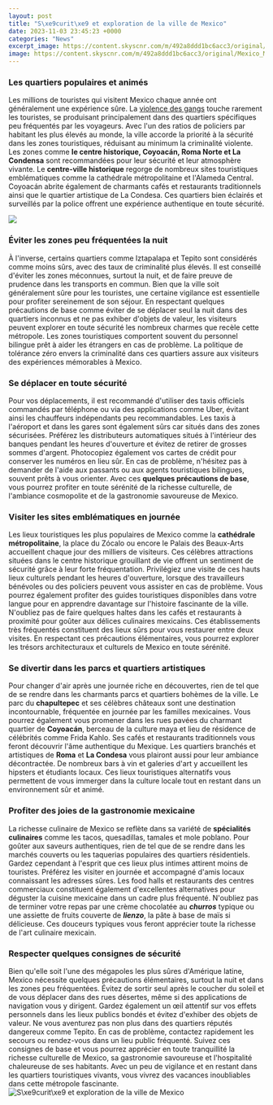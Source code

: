 ```yaml
---
layout: post
title: "S\xe9curit\xe9 et exploration de la ville de Mexico"
date: 2023-11-03 23:45:23 +0000
categories: "News"
excerpt_image: https://content.skyscnr.com/m/492a8ddd1bc6acc3/original/Mexico_MexicoCity_0444.jpg?resize=1800px:1800px&amp;quality=100
image: https://content.skyscnr.com/m/492a8ddd1bc6acc3/original/Mexico_MexicoCity_0444.jpg?resize=1800px:1800px&amp;quality=100
---
```


### Les quartiers populaires et animés 
Les millions de touristes qui visitent Mexico chaque année ont généralement une expérience sûre. La [violence des gangs](https://travelokie.github.io/2024-01-04-a-retro-look-at-iconic-1960s-advertising-the-oscar-mayer-wiener-song-commercial/) touche rarement les touristes, se produisant principalement dans des quartiers spécifiques peu fréquentés par les voyageurs. Avec l'un des ratios de policiers par habitant les plus élevés au monde, la ville accorde la priorité à la sécurité dans les zones touristiques, réduisant au minimum la criminalité violente. 
Les zones comme **le centre historique, Coyoacán, Roma Norte et La Condensa** sont recommandées pour leur sécurité et leur atmosphère vivante. Le **centre-ville historique** regorge de nombreux sites touristiques emblématiques comme la cathédrale métropolitaine et l'Alameda Central. Coyoacán abrite également de charmants cafés et restaurants traditionnels ainsi que le quartier artistique de La Condesa. Ces quartiers bien éclairés et surveillés par la police offrent une expérience authentique en toute sécurité.

![](https://mexique-decouverte.com/wp-content/uploads/2019/09/ville-de-mexico-1500x500.jpg)
### Éviter les zones peu fréquentées la nuit
À l'inverse, certains quartiers comme Iztapalapa et Tepito sont considérés comme moins sûrs, avec des taux de criminalité plus élevés. Il est conseillé d'éviter les zones méconnues, surtout la nuit, et de faire preuve de prudence dans les transports en commun. Bien que la ville soit généralement sûre pour les touristes, une certaine vigilance est essentielle pour profiter sereinement de son séjour. 
En respectant quelques précautions de base comme éviter de se déplacer seul la nuit dans des quartiers inconnus et ne pas exhiber d'objets de valeur, les visiteurs peuvent explorer en toute sécurité les nombreux charmes que recèle cette métropole. Les zones touristiques comportent souvent du personnel bilingue prêt à aider les étrangers en cas de problème. La politique de tolérance zéro envers la criminalité dans ces quartiers assure aux visiteurs des expériences mémorables à Mexico.
### Se déplacer en toute sécurité 
Pour vos déplacements, il est recommandé d'utiliser des taxis officiels commandés par téléphone ou via des applications comme Uber, évitant ainsi les chauffeurs indépendants peu recommandables. Les taxis à l'aéroport et dans les gares sont également sûrs car situés dans des zones sécurisées. 
Préférez les distributeurs automatiques situés à l'intérieur des banques pendant les heures d'ouverture et évitez de retirer de grosses sommes d'argent. Photocopiez également vos cartes de crédit pour conserver les numéros en lieu sûr. En cas de problème, n'hésitez pas à demander de l'aide aux passants ou aux agents touristiques bilingues, souvent prêts à vous orienter. 
Avec ces **quelques précautions de base**, vous pourrez profiter en toute sérénité de la richesse culturelle, de l'ambiance cosmopolite et de la gastronomie savoureuse de Mexico.
### Visiter les sites emblématiques en journée
Les lieux touristiques les plus populaires de Mexico comme la **cathédrale métropolitaine**, la place du Zócalo ou encore le Palais des Beaux-Arts accueillent chaque jour des milliers de visiteurs. Ces célèbres attractions situées dans le centre historique grouillant de vie offrent un sentiment de sécurité grâce à leur forte fréquentation. 
Privilégiez une visite de ces hauts lieux culturels pendant les heures d'ouverture, lorsque des travailleurs bénévoles ou des policiers peuvent vous assister en cas de problème. Vous pourrez également profiter des guides touristiques disponibles dans votre langue pour en apprendre davantage sur l'histoire fascinante de la ville. 
N'oubliez pas de faire quelques haltes dans les cafés et restaurants à proximité pour goûter aux délices culinaires mexicains. Ces établissements très fréquentés constituent des lieux sûrs pour vous restaurer entre deux visites. En respectant ces précautions élémentaires, vous pourrez explorer les trésors architecturaux et culturels de Mexico en toute sérénité.
### Se divertir dans les parcs et quartiers artistiques 
Pour changer d'air après une journée riche en découvertes, rien de tel que de se rendre dans les charmants parcs et quartiers bohèmes de la ville. Le parc du **chapultepec** et ses célèbres châteaux sont une destination incontournable, fréquentée en journée par les familles mexicaines. 
Vous pourrez également vous promener dans les rues pavées du charmant quartier de **Coyoacán**, berceau de la culture maya et lieu de résidence de célébrités comme Frida Kahlo. Ses cafés et restaurants traditionnels vous feront découvrir l'âme authentique du Mexique. 
Les quartiers branchés et artistiques de **Roma** et **La Condesa** vous plairont aussi pour leur ambiance décontractée. De nombreux bars à vin et galeries d'art y accueillent les hipsters et étudiants locaux. Ces lieux touristiques alternatifs vous permettent de vous immerger dans la culture locale tout en restant dans un environnement sûr et animé.
### Profiter des joies de la gastronomie mexicaine
La richesse culinaire de Mexico se reflète dans sa variété de **spécialités culinaires** comme les tacos, quesadillas, tamales et mole poblano. Pour goûter aux saveurs authentiques, rien de tel que de se rendre dans les marchés couverts ou les taquerias populaires des quartiers résidentiels. 
Gardez cependant à l'esprit que ces lieux plus intimes attirent moins de touristes. Préférez les visiter en journée et accompagné d'amis locaux connaissant les adresses sûres. Les food halls et restaurants des centres commerciaux constituent également d'excellentes alternatives pour déguster la cuisine mexicaine dans un cadre plus fréquenté.
N'oubliez pas de terminer votre repas par une crème chocolatée au **_churros_** typique ou une assiette de fruits couverte de **_lienzo_**, la pâte à base de maïs si délicieuse. Ces douceurs typiques vous feront apprécier toute la richesse de l'art culinaire mexicain.
### Respecter quelques consignes de sécurité 
Bien qu'elle soit l'une des mégapoles les plus sûres d'Amérique latine, Mexico nécessite quelques précautions élémentaires, surtout la nuit et dans les zones peu fréquentées. Évitez de sortir seul après le coucher du soleil et de vous déplacer dans des rues désertes, même si des applications de navigation vous y dirigent. 
Gardez également un œil attentif sur vos effets personnels dans les lieux publics bondés et évitez d'exhiber des objets de valeur. Ne vous aventurez pas non plus dans des quartiers réputés dangereux comme Tepito. En cas de problème, contactez rapidement les secours ou rendez-vous dans un lieu public fréquenté. 
Suivez ces consignes de base et vous pourrez apprécier en toute tranquillité la richesse culturelle de Mexico, sa gastronomie savoureuse et l'hospitalité chaleureuse de ses habitants. Avec un peu de vigilance et en restant dans les quartiers touristiques vivants, vous vivrez des vacances inoubliables dans cette métropole fascinante.
![S\xe9curit\xe9 et exploration de la ville de Mexico](https://content.skyscnr.com/m/492a8ddd1bc6acc3/original/Mexico_MexicoCity_0444.jpg?resize=1800px:1800px&amp;quality=100)